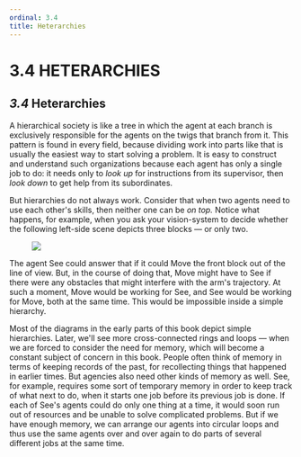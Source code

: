 ```yaml
---
ordinal: 3.4
title: Heterarchies
---
```


# 3.4 HETERARCHIES 

<h2><em>3.4</em> Heterarchies</h2>
<p>A hierarchical society is like a tree in which the agent at each branch is exclusively responsible for the agents on the twigs that branch from it. This pattern is found in every field, because dividing work into parts like that is usually the easiest way to start solving a problem. It is easy to construct and understand such organizations because each agent has only a single job to do: it needs only to <em>look up</em> for instructions from its supervisor, then <em>look down</em> to get help from its subordinates.</p>
<p>But hierarchies do not always work. Consider that when two agents need to use each other's skills, then neither one can be <em>on top.</em> Notice what happens, for example, when you ask your vision-system to decide whether the following left-side scene depicts three blocks &mdash; or only two.</p>
<figure><img src="/images/ch3/3-3.png"/></figure>
<p>The agent See could answer that if it could Move the front block out of the line of view. But, in the course of doing that, Move might have to See if there were any obstacles that might interfere with the arm's trajectory. At such a moment, Move would be working for See, and See would be working for Move, both at the same time. This would be impossible inside a simple hierarchy.</p>
<p>Most of the diagrams in the early parts of this book depict simple hierarchies. Later, we'll see more cross-connected rings and loops &mdash; when we are forced to consider the need for memory, which will become a constant subject of concern in this book. People often think of memory in terms of keeping records of the past, for recollecting things that happened in earlier times. But agencies also need other kinds of memory as well. See, for example, requires some sort of temporary memory in order to keep track of what next to do, when it starts one job before its previous job is done. If each of See's agents could do only one thing at a time, it would soon run out of resources and be unable to solve complicated problems. But if we have enough memory, we can arrange our agents into circular loops and thus use the same agents over and over again to do parts of several different jobs at the same time.</p>